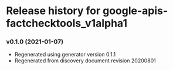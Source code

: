 # Release history for google-apis-factchecktools_v1alpha1

### v0.1.0 (2021-01-07)

* Regenerated using generator version 0.1.1
* Regenerated from discovery document revision 20200801

